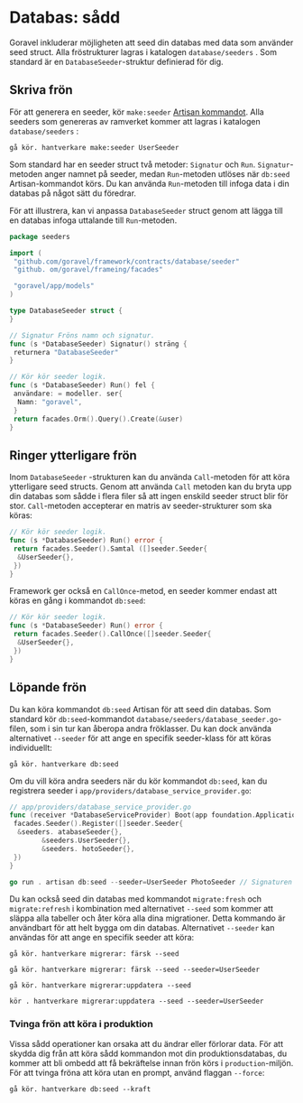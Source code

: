 # Databas: sådd

Goravel inkluderar möjligheten att seed din databas med data som använder seed struct. Alla fröstrukturer lagras i katalogen
`database/seeders` . Som standard är en `DatabaseSeeder`-struktur definierad för dig.

## Skriva frön

För att generera en seeder, kör `make:seeder` [Artisan kommandot](../advanced/artisan). Alla seeders
som genereras av ramverket kommer att lagras i katalogen `database/seeders` :

```shell
gå kör. hantverkare make:seeder UserSeeder
```

Som standard har en seeder struct två metoder: `Signatur` och `Run`. `Signatur`-metoden anger namnet på seeder,
medan `Run`-metoden utlöses när `db:seed` Artisan-kommandot körs. Du kan använda `Run`-metoden till
infoga data i din databas på något sätt du föredrar.

För att illustrera, kan vi anpassa `DatabaseSeeder` struct genom att lägga till en databas infoga uttalande till `Run`-metoden.

```go
package seeders

import (
 "github.com/goravel/framework/contracts/database/seeder"
 "github. om/goravel/frameing/facades"

 "goravel/app/models"
)

type DatabaseSeeder struct {
}

// Signatur Fröns namn och signatur.
func (s *DatabaseSeeder) Signatur() sträng {
 returnera "DatabaseSeeder"
}

// Kör kör seeder logik.
func (s *DatabaseSeeder) Run() fel {
 användare: = modeller. ser{
  Namn: "goravel",
 }
 return facades.Orm().Query().Create(&user)
}
```

## Ringer ytterligare frön

Inom `DatabaseSeeder` -strukturen kan du använda `Call`-metoden för att köra ytterligare seed structs. Genom att använda `Call`
metoden kan du bryta upp din databas som sådde i flera filer så att ingen enskild seeder struct blir för
stor. `Call`-metoden accepterar en matris av seeder-strukturer som ska köras:

```go
// Kör kör seeder logik.
func (s *DatabaseSeeder) Run() error {
 return facades.Seeder().Samtal ([]seeder.Seeder{
  &UserSeeder{},
 })
}
```

Framework ger också en `CallOnce`-metod, en seeder kommer endast att köras en gång i kommandot `db:seed`:

```go
// Kör kör seeder logik.
func (s *DatabaseSeeder) Run() error {
 return facades.Seeder().CallOnce([]seeder.Seeder{
  &UserSeeder{},
 })
}
```

## Löpande frön

Du kan köra kommandot `db:seed` Artisan för att seed din databas. Som standard kör `db:seed`-kommandot
`database/seeders/database_seeder.go`-filen, som i sin tur kan åberopa andra fröklasser. Du kan dock använda alternativet
`--seeder` för att ange en specifik seeder-klass för att köras individuellt:

```shell
gå kör. hantverkare db:seed
```

Om du vill köra andra seeders när du kör kommandot `db:seed`, kan du registrera seeder i
`app/providers/database_service_provider.go`:

```go
// app/providers/database_service_provider.go
func (receiver *DatabaseServiceProvider) Boot(app foundation.Application) {
 facades.Seeder().Register([]seeder.Seeder{
  &seeders. atabaseSeeder{},
        &seeders.UserSeeder{},
        &seeders. hotoSeeder{},
 })
}

go run . artisan db:seed --seeder=UserSeeder PhotoSeeder // Signaturen av seeder
```

Du kan också seed din databas med kommandot `migrate:fresh` och `migrate:refresh` i kombination med alternativet `--seed`
som kommer att släppa alla tabeller och åter köra alla dina migrationer. Detta kommando är användbart för att helt bygga om
din databas. Alternativet `--seeder` kan användas för att ange en specifik seeder att köra:

```shell
gå kör. hantverkare migrerar: färsk --seed

gå kör. hantverkare migrerar: färsk --seed --seeder=UserSeeder

gå kör. hantverkare migrerar:uppdatera --seed

kör . hantverkare migrerar:uppdatera --seed --seeder=UserSeeder
```

### Tvinga frön att köra i produktion

Vissa sådd operationer kan orsaka att du ändrar eller förlorar data. För att skydda dig från att köra sådd kommandon
mot din produktionsdatabas, du kommer att bli ombedd att få bekräftelse innan frön körs i
`production`-miljön. För att tvinga fröna att köra utan en prompt, använd flaggan `--force`:

```shell
gå kör. hantverkare db:seed --kraft
```
